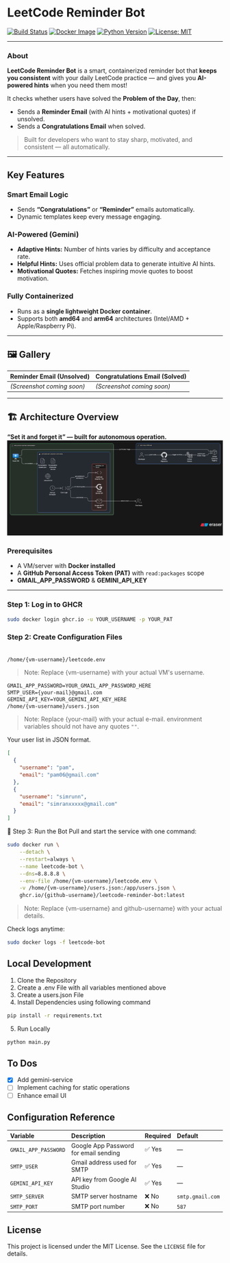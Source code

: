 # LeetCode Reminder Bot

[![Build Status](https://github.com/rajat069/leetcode-reminder-bot/actions/workflows/build-image.yml/badge.svg)](https://github.com/rajat069/leetcode-reminder-bot/actions/workflows/build-image.yml)
[![Docker Image](https://img.shields.io/badge/ghcr.io-rajat069%2Fleetcode--reminder--bot-blue?logo=docker)](https://github.com/orgs/Rajat069/packages?repo_name=leetcode-reminder-bot)
[![Python Version](https://img.shields.io/badge/python-3.10-blue?logo=python)](https://www.python.org/)
[![License: MIT](https://img.shields.io/badge/License-MIT-yellow.svg)](https://opensource.org/licenses/MIT)

---

### About

**LeetCode Reminder Bot** is a smart, containerized reminder bot that **keeps you consistent** with your daily LeetCode practice — and gives you **AI-powered hints** when you need them most!

It checks whether users have solved the **Problem of the Day**, then:
- Sends a **Reminder Email** (with AI hints + motivational quotes) if unsolved.
- Sends a **Congratulations Email** when solved.

> Built for developers who want to stay sharp, motivated, and consistent — all automatically.

---

## Key Features

### Smart Email Logic
- Sends **“Congratulations”** or **“Reminder”** emails automatically.
- Dynamic templates keep every message engaging.

### AI-Powered (Gemini)
- **Adaptive Hints:** Number of hints varies by difficulty and acceptance rate.  
- **Helpful Hints:** Uses official problem data to generate intuitive AI hints.  
- **Motivational Quotes:** Fetches inspiring movie quotes to boost motivation.

### Fully Containerized
- Runs as a **single lightweight Docker container**.  
- Supports both **amd64** and **arm64** architectures (Intel/AMD + Apple/Raspberry Pi).
---

## 🖼️ Gallery

| Reminder Email (Unsolved) | Congratulations Email (Solved) |
|----------------------------|--------------------------------|
| *(Screenshot coming soon)* | *(Screenshot coming soon)* |

---

## 🏗️ Architecture Overview

**“Set it and forget it” — built for autonomous operation.**
![My Project Logo](assets/hld-diagram.png)

### Prerequisites

- A VM/server with **Docker installed**
- A **GitHub Personal Access Token (PAT)** with `read:packages` scope
- **GMAIL_APP_PASSWORD** & **GEMINI_API_KEY**

---
### Step 1: Log in to GHCR

```bash
sudo docker login ghcr.io -u YOUR_USERNAME -p YOUR_PAT
``` 
### Step 2: Create Configuration Files
```bash

/home/{vm-username}/leetcode.env
```
> Note: Replace {vm-username} with your actual VM's username.

```
GMAIL_APP_PASSWORD=YOUR_GMAIL_APP_PASSWORD_HERE
SMTP_USER={your-mail}@gmail.com
GEMINI_API_KEY=YOUR_GEMINI_API_KEY_HERE
/home/{vm-username}/users.json
```
>Note: Replace {your-mail} with your actual e-mail.
>environment variables should not have any quotes `""`.

Your user list in JSON format.
```json
[
  {
    "username": "pam",
    "email": "pam06@gmail.com"
  },
  {
    "username": "simrunn",
    "email": "simranxxxxx@gmail.com"
  }
]
```
🧠 Step 3: Run the Bot
Pull and start the service with one command:
```bash
sudo docker run \
    --detach \
    --restart=always \
    --name leetcode-bot \
    --dns=8.8.8.8 \
    --env-file /home/{vm-username}/leetcode.env \
    -v /home/{vm-username}/users.json:/app/users.json \
    ghcr.io/{github-username}/leetcode-reminder-bot:latest
```
> Note: Replace {vm-username} and github-username} with your actual details.

Check logs anytime:

```bash
sudo docker logs -f leetcode-bot
```
## Local Development

1. Clone the Repository
2. Create a .env File with all variables mentioned above
3. Create a users.json File
4. Install Dependencies using following command
``` bash
pip install -r requirements.txt
```
5. Run Locally
``` bash
python main.py
```

## To Dos
- [x] Add gemini-service   
- [ ] Implement caching for static operations 
- [ ] Enhance email UI

## Configuration Reference

| Variable | Description | Required | Default |
| :--- | :--- | :--- | :--- |
| `GMAIL_APP_PASSWORD` | Google App Password for email sending | ✅ Yes | — |
| `SMTP_USER` | Gmail address used for SMTP | ✅ Yes | — |
| `GEMINI_API_KEY` | API key from Google AI Studio | ✅ Yes | — |
| `SMTP_SERVER` | SMTP server hostname | ❌ No | `smtp.gmail.com` |
| `SMTP_PORT` | SMTP port number | ❌ No | `587` |

## License
This project is licensed under the MIT License. See the `LICENSE` file for details.
